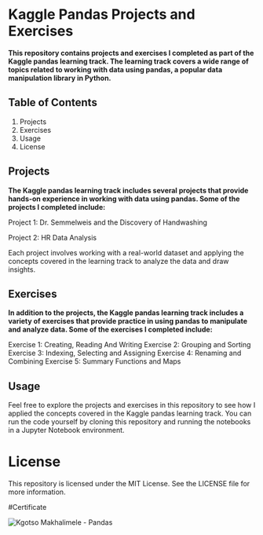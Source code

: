 # Kaggle Pandas Projects and Exercises
**This repository contains projects and exercises I completed as part of the Kaggle pandas learning track. The learning track covers a wide range of topics related to working with data using pandas, a popular data manipulation library in Python.**

## Table of Contents
1. Projects
2. Exercises
3. Usage
4. License

## Projects
**The Kaggle pandas learning track includes several projects that provide hands-on experience in working with data using pandas. Some of the projects I completed include:**

Project 1: Dr. Semmelweis and the Discovery of Handwashing

Project 2: HR Data Analysis

Each project involves working with a real-world dataset and applying the concepts covered in the learning track to analyze the data and draw insights.

## Exercises
**In addition to the projects, the Kaggle pandas learning track includes a variety of exercises that provide practice in using pandas to manipulate and analyze data. Some of the exercises I completed include:**

Exercise 1: Creating, Reading And Writing
Exercise 2: Grouping and Sorting
Exercise 3: Indexing, Selecting and Assigning
Exercise 4: Renaming and Combining
Exercise 5: Summary Functions and Maps

## Usage
Feel free to explore the projects and exercises in this repository to see how I applied the concepts covered in the Kaggle pandas learning track. You can run the code yourself by cloning this repository and running the notebooks in a Jupyter Notebook environment.

# License
This repository is licensed under the MIT License. See the LICENSE file for more information.

#Certificate

![Kgotso Makhalimele - Pandas](https://user-images.githubusercontent.com/89485688/223456986-a4fd9c14-de78-4ae0-8a6a-51afec1f50b7.png)
